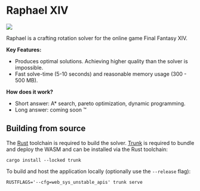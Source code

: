 # Raphael XIV

[<img src="https://img.shields.io/discord/1244140502643904522?logo=discord&logoColor=white"/>](https://discord.gg/Qd9u9CtaYj)

Raphael is a crafting rotation solver for the online game Final Fantasy XIV.

**Key Features:**
* Produces optimal solutions. Achieving higher quality than the solver is impossible.
* Fast solve-time (5-10 seconds) and reasonable memory usage (300 - 500 MB).

**How does it work?**

* Short answer: A* search, pareto optimization, dynamic programming.
* Long answer: coming soon :tm:

## Building from source

The [Rust](https://www.rust-lang.org/) toolchain is required to build the solver.
[Trunk](https://trunkrs.dev/) is required to bundle and deploy the WASM and can be installed via the Rust toolchain:

```
cargo install --locked trunk
```

To build and host the application locally (optionally use the `--release` flag):

```
RUSTFLAGS='--cfg=web_sys_unstable_apis' trunk serve
```
